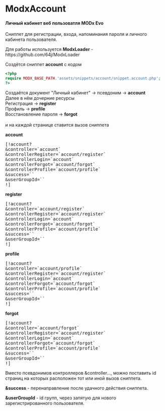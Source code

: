 # ModxAccount
<h4>Личный кабинет веб пользоватля MODx Evo</h4>

<p>Сниппет для регистрации, входа, напоминания пароля и личного кабинета пользователя.</p>
<p>Для работы используется <b>ModxLoader</b> - https://github.com/64j/ModxLoader </p>

<p>Создётся сниппет <b>account</b> с кодом</p>

```php
<?php
require MODX_BASE_PATH.'assets/snippets/account/snippet.account.php';
?>
```

<p>
Создаётся документ "Личный кабинет" -> псевдоним -> <b>account</b> <br>
Далее в нём дочерние ресурсы<br>
Регистрация -> <b>register</b><br>
Профиль -> <b>profile</b><br>
Восстановление пароля -> <b>forgot</b><br>
<br>
и на каждой странице ставится вызов сниппета
</p>

<b>account</b>
<pre>
[!account?
&controller=`account`
&controllerRegister=`account/register`
&controllerLogin=`account`
&controllerForgot=`account/forgot`
&controllerProfile=`account/profile`
&success=``
&userGroupId=``
!]
</pre>

<b>register</b>
<pre>
[!account?
&controller=`account/register`
&controllerRegister=`account/register`
&controllerLogin=`account`
&controllerForgot=`account/forgot`
&controllerProfile=`account/profile`
&success=``
&userGroupId=``
!]
</pre>

<b>profile</b>
<pre>
[!account?
&controller=`account/profile`
&controllerRegister=`account/register`
&controllerLogin=`account`
&controllerForgot=`account/forgot`
&controllerProfile=`account/profile`
&success=``
&userGroupId=``
!]
</pre>

<b>forgot</b>
<pre>
[!account?
&controller=`account/forgot`
&controllerRegister=`account/register`
&controllerLogin=`account`
&controllerForgot=`account/forgot`
&controllerProfile=`account/profile`
&success=``
&userGroupId=``
!]
</pre>

<p>
Вместо псевдонимов контроллеров &controller..., можно поставить id страниц на которых расположен тот или иной вызов сниппета.
</p>
<p>
<b>&success</b> - перенаправление после удачного действия сниппета.
</p>
<p>
<b>&userGroupId</b> - id групп, через запятую для нового зарегистрированного пользователя.
</p>
